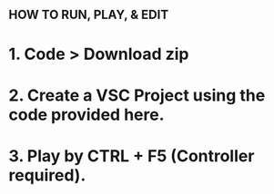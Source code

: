 ## HOW TO RUN, PLAY, & EDIT

# 1. Code > Download zip
# 2. Create a VSC Project using the code provided here.
# 3. Play by CTRL + F5 (Controller required).
